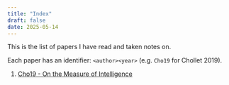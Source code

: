```yaml
---
title: "Index"
draft: false
date: 2025-05-14
---
```


This is the list of papers I have read and taken notes on.

Each paper has an identifier: `<author><year>` (e.g. `Cho19` for Chollet 2019).

1. [Cho19 - On the Measure of Intelligence](cho19)
